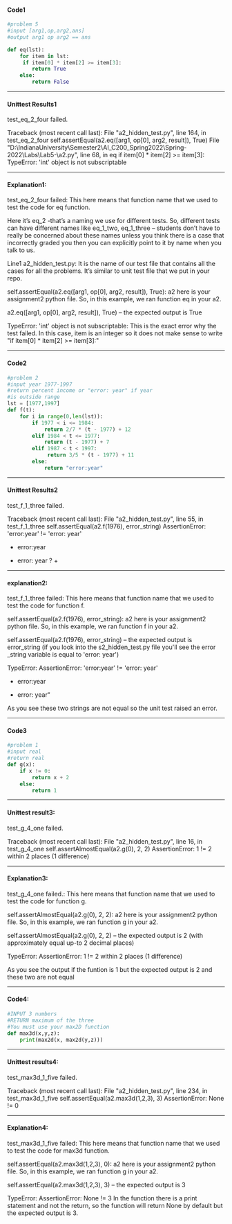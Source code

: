 #### Code1

```python
#problem 5
#input [arg1,op,arg2,ans]
#output arg1 op arg2 == ans

def eq(lst):
    for item in lst:
     if item[0] * item[2] >= item[3]:
        return True
    else:
        return False
```

-------------------------------------

#### Unittest Results1

test_eq_2_four failed.

Traceback (most recent call last):
  File "a2_hidden_test.py", line 164, in test_eq_2_four
    self.assertEqual(a2.eq([arg1, op[0], arg2, result]), True)
  File "D:\IndianaUniversity\Semester2\AI_C200_Spring2022\Spring-2022\Labs\Lab5-\a2.py", line 68, in eq
    if item[0] * item[2] >= item[3]:
TypeError: 'int' object is not subscriptable

-------------------------------------

#### Explanation1:

test_eq_2_four failed: This here means that function name that we used to test the code for eq function. 

Here it’s eq_2 -that’s a naming we use for different tests.  So, different tests can have different 
names like eq_1_two, eq_1_three – students don’t have to really be concerned about these names 
unless you think there is a case that incorrectly graded you then you can explicitly point to it by 
name when you talk to us.

Line1 a2_hidden_test.py:  It is the name of our test file that contains all the cases for all the problems. It’s similar to unit test file that we put in your repo.

self.assertEqual(a2.eq([arg1, op[0], arg2, result]), True): a2 here is your assignment2 python file. So, in this example, we ran function eq in your a2.  

 a2.eq([arg1, op[0], arg2, result]), True) – the expected output is True

TypeError: 'int' object is not subscriptable: This is the exact error why the test failed. In this case, item is an integer so it does not make sense to write "if item[0] * item[2] >= item[3]:"

-------------------------------------

#### Code2
```python
#problem 2
#input year 1977-1997
#return percent income or "error: year" if year 
#is outside range
lst = [1977,1997]
def f(t):
    for i in range(0,len(lst)):
        if 1977 < i <= 1984:
            return 2/7 * (t - 1977) + 12
        elif 1984 < t <= 1977:
            return (t - 1977) + 7
        elif 1987 < t < 1997:
             return 3/5 * (t - 1977) + 11
        else:
            return "error:year"
```
-------------------------------------
#### Unittest Results2

test_f_1_three failed.

Traceback (most recent call last):
  File "a2_hidden_test.py", line 55, in test_f_1_three
    self.assertEqual(a2.f(1976), error_string)
AssertionError: 'error:year' != 'error: year'
- error:year
+ error: year
?       +


-------------------------------------

#### explanation2:

test_f_1_three failed: This here means that function name that we used to test the code for function f. 


self.assertEqual(a2.f(1976), error_string): a2 here is your assignment2 python file. So, in this example, we ran function f in your a2.  

 self.assertEqual(a2.f(1976), error_string) – the expected output is error_string (if you look into the s2_hidden_test.py file you'll see the error _string variable is equal to 'error: year')

TypeError: AssertionError: 'error:year' != 'error: year'
- error:year
+ error: year"

As you see these two strings are not equal so the unit test raised an error.


--------------------------------------
#### Code3
```python
#problem 1
#input real
#return real
def g(x):
    if x != 0:
        return x + 2
    else:
        return 1
```
-------------------------------------
#### Unittest result3:

test_g_4_one failed.

Traceback (most recent call last):
  File "a2_hidden_test.py", line 16, in test_g_4_one
    self.assertAlmostEqual(a2.g(0), 2, 2)
AssertionError: 1 != 2 within 2 places (1 difference)

-------------------------------------

#### Explanation3:

test_g_4_one failed.: This here means that function name that we used to test the code for function g. 


self.assertAlmostEqual(a2.g(0), 2, 2): a2 here is your assignment2 python file. So, in this example, we ran function g in your a2.  

self.assertAlmostEqual(a2.g(0), 2, 2) – the expected output is 2 (with approximately equal up-to 2 decimal places) 

TypeError: AssertionError: 1 != 2 within 2 places (1 difference)

As you see the output if the funtion is 1 but the expected output is 2 and these two are not equal


-------------------------------------
#### Code4:
```python
#INPUT 3 numbers
#RETURN maximum of the three
#You must use your max2D function
def max3d(x,y,z):
    print(max2d(x, max2d(y,z)))
```

-------------------------------------
#### Unittest results4:

test_max3d_1_five failed.

Traceback (most recent call last):
  File "a2_hidden_test.py", line 234, in test_max3d_1_five
    self.assertEqual(a2.max3d(1,2,3), 3)
AssertionError: None != 0


-------------------------------------
#### Explanation4:

test_max3d_1_five failed: This here means that function name that we used to test the code for max3d function. 


self.assertEqual(a2.max3d(1,2,3), 0): a2 here is your assignment2 python file. So, in this example, we ran function g in your a2.  

self.assertEqual(a2.max3d(1,2,3), 3) – the expected output is 3 

TypeError: AssertionError: None != 3
In the function there is a print statement and not the return, so the function will return None by default but the expected output is 3.






